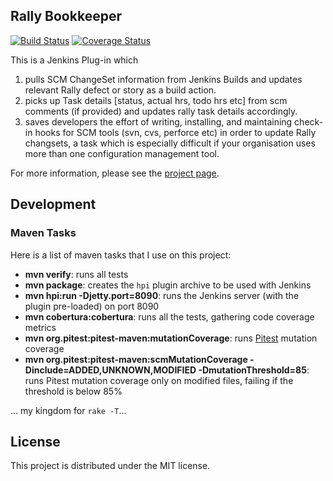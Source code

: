 ## Rally Bookkeeper
[![Build Status](https://travis-ci.org/mike-rogers/rally-bookkeeper.svg)](https://travis-ci.org/mike-rogers/rally-bookkeeper)
[![Coverage Status](https://coveralls.io/repos/mike-rogers/rally-bookkeeper/badge.svg)](https://coveralls.io/r/mike-rogers/rally-bookkeeper)

This is a Jenkins Plug-in which

1. pulls SCM ChangeSet information from Jenkins Builds and updates relevant Rally defect or story as a build action.
1. picks up Task details [status, actual hrs, todo hrs etc] from scm comments (if provided) and updates rally task details accordingly.
1. saves developers the effort of writing, installing, and maintaining check-in hooks for SCM tools (svn, cvs, perforce etc) in order to update Rally changsets, a task which is especially difficult if your organisation uses more than one configuration management tool.

For more information, please see the [project page](https://mike-rogers.github.io/rally-bookkeeper).

## Development

### Maven Tasks

Here is a list of maven tasks that I use on this project:

* **mvn verify**: runs all tests
* **mvn package**: creates the `hpi` plugin archive to be used with Jenkins
* **mvn hpi:run -Djetty.port=8090**: runs the Jenkins server (with the plugin pre-loaded) on port 8090
* **mvn cobertura:cobertura**: runs all the tests, gathering code coverage metrics
* **mvn org.pitest:pitest-maven:mutationCoverage**: runs [Pitest](http://pitest.org/) mutation coverage
* **mvn org.pitest:pitest-maven:scmMutationCoverage -Dinclude=ADDED,UNKNOWN,MODIFIED -DmutationThreshold=85**: runs Pitest mutation coverage only on modified files, failing if the threshold is below 85%

... my kingdom for `rake -T`...

## License

This project is distributed under the MIT license.